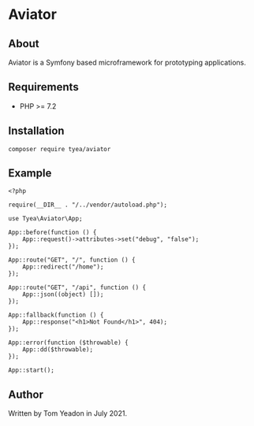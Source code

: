 # Aviator

## About

Aviator is a Symfony based microframework for prototyping applications.

## Requirements

* PHP >= 7.2

## Installation

```
composer require tyea/aviator
```

## Example

```
<?php

require(__DIR__ . "/../vendor/autoload.php");

use Tyea\Aviator\App;

App::before(function () {
	App::request()->attributes->set("debug", "false");
});

App::route("GET", "/", function () {
	App::redirect("/home");
});

App::route("GET", "/api", function () {
	App::json((object) []);
});

App::fallback(function () {
	App::response("<h1>Not Found</h1>", 404);
});

App::error(function ($throwable) {
	App::dd($throwable);
});

App::start();
```

## Author

Written by Tom Yeadon in July 2021.